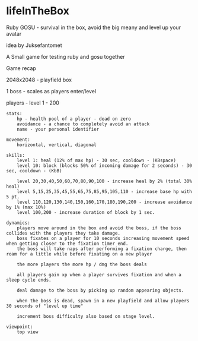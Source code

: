 # lifeInTheBox
Ruby GOSU - survival in the box, avoid the big meany and level up your avatar

idea by Juksefantomet

A Small game for testing ruby and gosu together

Game recap


2048x2048 - playfield box

1 boss - scales as players enter/level

players - level 1 - 200

	stats:
		hp - health pool of a player - dead on zero
		avoidance - a chance to completely avoid an attack
		name - your personal identifier
		
	movement:
		horizontal, vertical, diagonal
		
	skills:
		level 1: heal (12% of max hp) - 30 sec, cooldown - (KBspace)
		level 10: block (blocks 50% of incoming damage for 2 seconds) - 30 sec, cooldown - (KbB)
		
		level 20,30,40,50,60,70,80,90,100 - increase heal by 2% (total 30% heal)
		level 5,15,25,35,45,55,65,75,85,95,105,110 - increase base hp with 5 pt.
		level 110,120,130,140,150,160,170,180,190,200 - increase avoidance by 1% (max 10%)
		level 100,200 - increase duration of block by 1 sec.
		
	dynamics:
		players move around in the box and avoid the boss, if the boss collides with the players they take damage.
		boss fixates on a player for 10 seconds increasing movement speed when getting closer to the fixation timer end.
		the boss will take naps after performing a fixation charge, then roam for a little while before fixating on a new player
		
		the more players the more hp / dmg the boss deals
		
		all players gain xp when a player survives fixation and when a sleep cycle ends.
		
		deal damage to the boss by picking up random appearing objects.
		
		when the boss is dead, spawn in a new playfield and allow players 30 seconds of "level up time"
		
		increment boss difficulty also based on stage level.

	viewpoint:
		top view